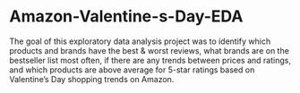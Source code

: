 # Amazon-Valentine-s-Day-EDA
The goal of this exploratory data analysis project was to identify which products and brands have the best &amp; worst reviews, what brands are on the bestseller list most often, if there are any trends between prices and ratings, and which products are above average for 5-star ratings based on Valentine’s Day shopping trends on Amazon.
